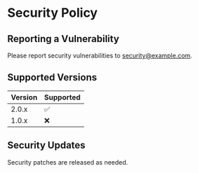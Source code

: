 # Security Policy

## Reporting a Vulnerability

Please report security vulnerabilities to security@example.com.

## Supported Versions

| Version | Supported          |
| ------- | ------------------ |
| 2.0.x   | :white_check_mark: |
| 1.0.x   | :x:                |

## Security Updates

Security patches are released as needed.
